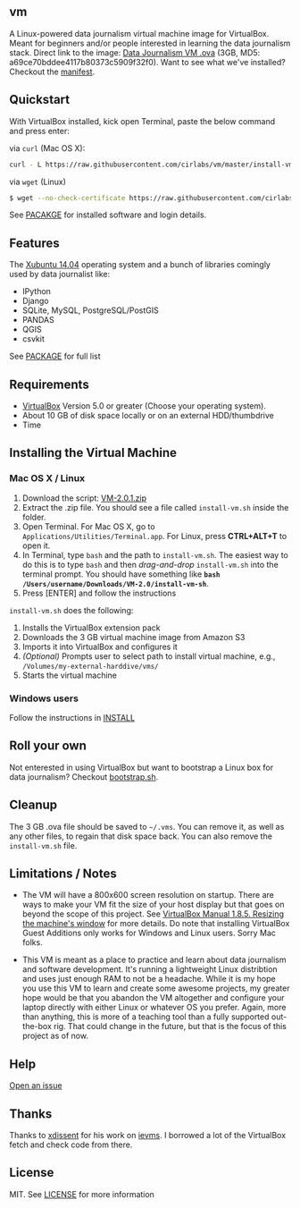 vm
--
A Linux-powered data journalism virtual machine image for VirtualBox. Meant for beginners and/or people interested in learning the data journalism stack. Direct link to the image: [Data Journalism VM .ova](https://s3.amazonaws.com/techraking/nicar-pre-k-2016.ova) (3GB, MD5: a69ce70bddee4117b80373c5909f32f0). Want to see what we've installed? Checkout the [manifest](manifest.md).

## Quickstart
With VirtualBox installed, kick open Terminal, paste the below command and press enter:

via `curl` (Mac OS X):
```bash
curl - L https://raw.githubusercontent.com/cirlabs/vm/master/install-vm.sh | sh
```
via `wget` (Linux)
```bash
$ wget --no-check-certificate https://raw.githubusercontent.com/cirlabs/vm/master/install-vm.sh -O - | sh
```

See [PACAKGE](https://github.com/cirlabs/vm/blob/master/PACKAGE) for installed software and login details.

## Features
The [Xubuntu 14.04](http://xubuntu.org/) operating system and a bunch of libraries comingly used by data journalist like:
- IPython
- Django
- SQLite, MySQL, PostgreSQL/PostGIS
- PANDAS
- QGIS
- csvkit

See [PACKAGE](https://github.com/cirlabs/vm/blob/master/PACKAGE) for full list

## Requirements
- [VirtualBox](https://www.virtualbox.org/wiki/Downloads) Version 5.0 or greater (Choose your operating system).
- About 10 GB of disk space locally or on an external HDD/thumbdrive
- Time

## Installing the Virtual Machine

### Mac OS X / Linux
1. Download the script: [VM-2.0.1.zip](https://github.com/cirlabs/vm/archive/2.0.1.zip)
2. Extract the .zip file. You should see a file called `install-vm.sh` inside the folder.
3. Open Terminal. For Mac OS X, go to `Applications/Utilities/Terminal.app`. For Linux, press __CTRL+ALT+T__ to open it.
4. In Terminal, type `bash` and the path to `install-vm.sh`. The easiest way to do this is to type `bash` and then *drag-and-drop* `install-vm.sh` into the terminal prompt. You should have something like __`bash /Users/username/Downloads/VM-2.0/install-vm-sh`__.
5. Press [ENTER] and follow the instructions


`install-vm.sh` does the following:

1. Installs the VirtualBox extension pack
2. Downloads the 3 GB virtual machine image from Amazon S3
3. Imports it into VirtualBox and configures it
4. *(Optional)* Prompts user to select path to install virtual machine, e.g., `/Volumes/my-external-harddive/vms/`
5. Starts the virtual machine

### Windows users
Follow the instructions in [INSTALL](https://github.com/cirlabs/vm/blob/master/INSTALL.md)


## Roll your own
Not enterested in using VirtualBox but want to bootstrap a Linux box for data journalism? Checkout [bootstrap.sh](https://github.com/cirlabs/vm/blob/master/bootstrap.sh).

## Cleanup
The 3 GB .ova file should be saved to `~/.vms`. You can remove it, as well as any other files, to regain that disk space back. You can also remove the `install-vm.sh` file.

## Limitations / Notes
- The VM will have a 800x600 screen resolution on startup. There are ways to make your VM fit the size of your host display but that goes on beyond the scope of this project. See [VirtualBox Manual 1.8.5. Resizing the machine's window](https://www.virtualbox.org/manual/ch01.html#intro-resize-window) for more details. Do note that installing VirtualBox Guest Additions only works for Windows and Linux users. Sorry Mac folks.

- This VM is meant as a place to practice and learn about data journalism and software development. It's running a lightweight Linux distribtion and uses just enough RAM to not be a headache. While it is my hope you use this VM to learn and create some awesome projects, my greater hope would be that you abandon the VM altogether and configure your laptop directly with either Linux or whatever OS you prefer. Again, more than anything, this is more of a teaching tool than a fully supported out-the-box rig. That could change in the future, but that is the focus of this project as of now.

## Help
[Open an issue](https://github.com/cirlabs/vm/issues)

## Thanks
Thanks to [xdissent](https://github.com/xdissent) for his work on [ievms](https://github.com/xdissent/ievms). I borrowed a lot of the VirtualBox fetch and check code from there.

## License
MIT. See [LICENSE](https://github.com/cirlabs/vm/blob/master/LICENSE) for more information
